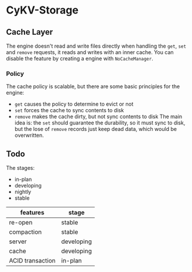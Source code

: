 # CyKV-Storage

## Cache Layer
The engine doesn't read and write files directly when handling the `get`, `set` and `remove` requests, it reads and writes with an inner cache. You can disable the feature by creating a engine with `NoCacheManager`.

### Policy
The cache policy is scalable, but there are some basic principles for the engine:
- `get` causes the policy to determine to evict or not
- `set` forces the cache to sync contents to disk
- `remove` makes the cache dirty, but not sync contents to disk
The main idea is: the `set` should guarantee the durability, so it must sync to disk, but the lose of `remove` records just keep dead data, which would be overwritten.

## Todo
The stages:
- in-plan
- developing
- nightly
- stable

|features|stage|
|---|---|
|re-open|stable|
|compaction|stable|
|server|developing|
|cache|developing|
|ACID transaction| in-plan|